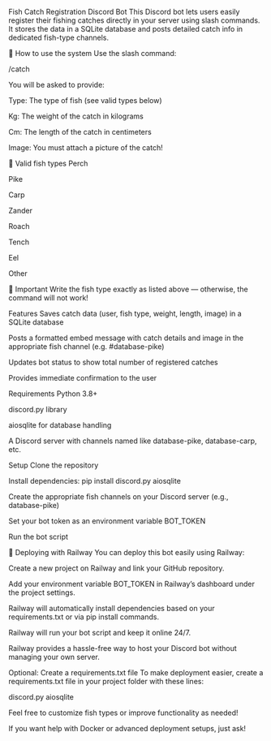 Fish Catch Registration Discord Bot
This Discord bot lets users easily register their fishing catches directly in your server using slash commands. It stores the data in a SQLite database and posts detailed catch info in dedicated fish-type channels.

🔧 How to use the system
Use the slash command:

/catch

You will be asked to provide:

Type: The type of fish (see valid types below)

Kg: The weight of the catch in kilograms

Cm: The length of the catch in centimeters

Image: You must attach a picture of the catch!

🎣 Valid fish types
Perch

Pike

Carp

Zander

Roach

Tench

Eel

Other

📝 Important
Write the fish type exactly as listed above — otherwise, the command will not work!

Features
Saves catch data (user, fish type, weight, length, image) in a SQLite database

Posts a formatted embed message with catch details and image in the appropriate fish channel (e.g. #database-pike)

Updates bot status to show total number of registered catches

Provides immediate confirmation to the user

Requirements
Python 3.8+

discord.py library

aiosqlite for database handling

A Discord server with channels named like database-pike, database-carp, etc.

Setup
Clone the repository

Install dependencies:
pip install discord.py aiosqlite

Create the appropriate fish channels on your Discord server (e.g., database-pike)

Set your bot token as an environment variable BOT_TOKEN

Run the bot script

🚀 Deploying with Railway
You can deploy this bot easily using Railway:

Create a new project on Railway and link your GitHub repository.

Add your environment variable BOT_TOKEN in Railway’s dashboard under the project settings.

Railway will automatically install dependencies based on your requirements.txt or via pip install commands.

Railway will run your bot script and keep it online 24/7.

Railway provides a hassle-free way to host your Discord bot without managing your own server.

Optional: Create a requirements.txt file
To make deployment easier, create a requirements.txt file in your project folder with these lines:

discord.py
aiosqlite

Feel free to customize fish types or improve functionality as needed!

If you want help with Docker or advanced deployment setups, just ask!
